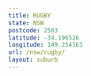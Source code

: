 ```yaml
---
title: RUGBY
state: NSW
postcode: 2583
latitude: -34.196526
longitude: 149.254163
url: /nsw/rugby/
layout: suburb
---
```

